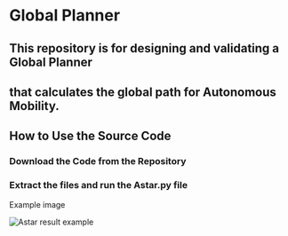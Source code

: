 # Global Planner
## This repository is for designing and validating a Global Planner <br>
## that calculates the global path for Autonomous Mobility.


## How to Use the Source Code
### Download the Code from the Repository <br>

### Extract the files and run the Astar.py file <br>

Example image <br>

![Astar result example](https://github.com/user-attachments/assets/91c3e344-58cc-401e-b039-2255303b6bf3)

 
